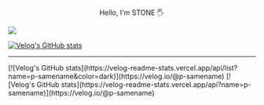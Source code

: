 <p align="center">Hello, I'm STONE 🖐️</p>
<a href="https://www.instagram.com/p_samename" target="blank">
    <img src="https://img.shields.io/badge/instagram-E4405F?style=flat-square&logo=instagram&logoColor=white"/>
</a>

[![Velog's GitHub stats](https://velog-readme-stats.vercel.app/api/badge?name=p-samename)](https://velog.io/@p-samename) 

<hr/>
[![Velog's GitHub stats](https://velog-readme-stats.vercel.app/api/list?name=p-samename&color=dark)](https://velog.io/@p-samename) 
[![Velog's GitHub stats](https://velog-readme-stats.vercel.app/api?name=p-samename)](https://velog.io/@p-samename)
